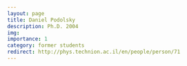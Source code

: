 ```yaml
---
layout: page
title: Daniel Podolsky
description: Ph.D. 2004
img: 
importance: 1
category: former students
redirect: http://phys.technion.ac.il/en/people/person/71
---
```

